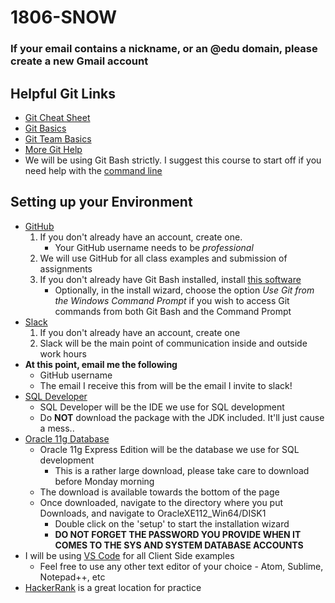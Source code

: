 # 1806-SNOW 

### If your email contains a nickname, or an @edu domain, please create a new Gmail account

## Helpful Git Links
* [Git Cheat Sheet](https://services.github.com/on-demand/downloads/github-git-cheat-sheet.pdf)
* [Git Basics](https://www.youtube.com/watch?v=0fKg7e37bQE&feature=youtu.be)
* [Git Team Basics](https://www.youtube.com/watch?v=oFYyTZwMyAg&feature=youtu.be)
* [More Git Help](https://git-scm.com/book/en/v2/Getting-Started-Git-Basics)
* We will be using Git Bash strictly. I suggest this course to start off if you need help with the [command line](https://www.codecademy.com/learn/learn-the-command-line)

## Setting up your Environment
* [GitHub](https://github.com)
    1. If you don't already have an account, create one.
        * Your GitHub username needs to be _professional_
    2. We will use GitHub for all class examples and submission of assignments
    3. If you don't already have Git Bash installed, install [this software](https://git-scm.com/downloads)
        * Optionally, in the install wizard, choose the option _Use Git from the Windows Command Prompt_ if you wish to access Git commands from both Git Bash and the Command Prompt
* [Slack](https://slack.com)
    1. If you don't already have an account, create one
    2. Slack will be the main point of communication inside and outside work hours
* __At this point, email me the following__
    * GitHub username
    * The email I receive this from will be the email I invite to slack!
* [SQL Developer](http://www.oracle.com/technetwork/developer-tools/sql-developer/downloads/index.html)
    * SQL Developer will be the IDE we use for SQL development 
    * Do __NOT__ download the package with the JDK included. It'll just cause a mess..
* [Oracle 11g Database](http://www.oracle.com/technetwork/database/enterprise-edition/downloads/index-092322.html)
    * Oracle 11g Express Edition will be the database we use for SQL development
        * This is a rather large download, please take care to download before Monday morning
    * The download is available towards the bottom of the page 
    * Once downloaded, navigate to the directory where you put Downloads, and navigate to OracleXE112_Win64/DISK1
        * Double click on the 'setup' to start the installation wizard
        * __DO NOT FORGET THE PASSWORD YOU PROVIDE WHEN IT COMES TO THE SYS AND SYSTEM DATABASE ACCOUNTS__
* I will be using [VS Code](https://code.visualstudio.com/) for all Client Side examples
    * Feel free to use any other text editor of your choice - Atom, Sublime, Notepad++, etc
* [HackerRank](https://www.hackerrank.com/) is a great location for practice 